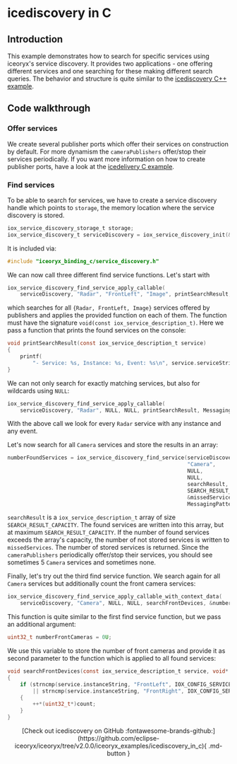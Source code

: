 # icediscovery in C

## Introduction

This example demonstrates how to search for specific services using iceoryx's
service discovery. It provides two applications - one offering different
services and one searching for these making different search queries. The
behavior and structure is quite similar to the [icediscovery C++ example](https://github.com/eclipse-iceoryx/iceoryx/tree/v2.0.0/iceoryx_examples/icedelivery).

<!--## Expected Output-->
<!-- @todo Add expected output with asciinema recording before v2.0-->

## Code walkthrough

### Offer services

We create several publisher ports which offer their services on construction by
default. For more dynamism the `cameraPublishers` offer/stop their services
periodically. If you want more information on how to create publisher ports,
have a look at the [icedelivery C example](https://github.com/eclipse-iceoryx/iceoryx/tree/v2.0.0/iceoryx_examples/icedelivery_in_c).

### Find services

To be able to search for services, we have to create a service discovery handle
which points to `storage`, the memory location where the service discovery is
stored.

<!--[geoffrey][iceoryx_examples/icediscovery_in_c/iox_c_find_service.c][create service discovery handle]-->
```c
iox_service_discovery_storage_t storage;
iox_service_discovery_t serviceDiscovery = iox_service_discovery_init(&storage);
```

It is included via:

<!--[geoffrey][iceoryx_examples/icediscovery_in_c/iox_c_find_service.c][include service discovery]-->
```c
#include "iceoryx_binding_c/service_discovery.h"
```

We can now call three different find service functions. Let's start with

<!--[geoffrey][iceoryx_examples/icediscovery_in_c/iox_c_find_service.c][find service and apply callable]-->
```c
iox_service_discovery_find_service_apply_callable(
    serviceDiscovery, "Radar", "FrontLeft", "Image", printSearchResult, MessagingPattern_PUB_SUB);
```

which searches for all `{Radar, FrontLeft, Image}` services offered by
publishers and applies the provided function on each of them. The function must
have the signature `void(const iox_service_description_t)`. Here we pass a
function that prints the found services on the console:

<!--[geoffrey][iceoryx_examples/icediscovery_in_c/iox_c_find_service.c][print function to be applied to search results]-->
```c
void printSearchResult(const iox_service_description_t service)
{
    printf(
        "- Service: %s, Instance: %s, Event: %s\n", service.serviceString, service.instanceString, service.eventString);
}
```

We can not only search for exactly matching services, but also for wildcards
using `NULL`:

<!--[geoffrey][iceoryx_examples/icediscovery_in_c/iox_c_find_service.c][search for all Radar services]-->
```c
iox_service_discovery_find_service_apply_callable(
    serviceDiscovery, "Radar", NULL, NULL, printSearchResult, MessagingPattern_PUB_SUB);
```

With the above call we look for every `Radar` service with any instance and any
event.

Let's now search for all `Camera` services and store the results in an array:

<!--[geoffrey][iceoryx_examples/icediscovery_in_c/iox_c_find_service.c][search for all Camera services]-->
```c
numberFoundServices = iox_service_discovery_find_service(serviceDiscovery,
                                                         "Camera",
                                                         NULL,
                                                         NULL,
                                                         searchResult,
                                                         SEARCH_RESULT_CAPACITY,
                                                         &missedServices,
                                                         MessagingPattern_PUB_SUB);
```

`searchResult` is a `iox_service_description_t` array of size
`SEARCH_RESULT_CAPACITY`. The found services are written into this array, but
at maximum `SEARCH_RESULT_CAPACITY`. If the number of found services exceeds
the array's capacity, the number of not stored services is written to
`missedServices`. The number of stored services is returned. Since the
`cameraPublishers` periodically offer/stop their services, you should see
sometimes 5 `Camera` services and sometimes none.

Finally, let's try out the third find service function. We search again for all
`Camera` services but additionally count the front camera services:

<!--[geoffrey][iceoryx_examples/icediscovery_in_c/iox_c_find_service.c][search for all front camera services]-->
```c
iox_service_discovery_find_service_apply_callable_with_context_data(
    serviceDiscovery, "Camera", NULL, NULL, searchFrontDevices, &numberFrontCameras, MessagingPattern_PUB_SUB);
```

This function is quite similar to the first find service function, but we
pass an additional argument:

<!--[geoffrey][iceoryx_examples/icediscovery_in_c/iox_c_find_service.c][store number of front cameras]-->
```c
uint32_t numberFrontCameras = 0U;
```

We use this variable to store the number of front cameras and provide it as
second parameter to the function which is applied to all found services:

<!--[geoffrey][iceoryx_examples/icediscovery_in_c/iox_c_find_service.c][search function for all front devices]-->
```c
void searchFrontDevices(const iox_service_description_t service, void* count)
{
    if (strncmp(service.instanceString, "FrontLeft", IOX_CONFIG_SERVICE_STRING_SIZE - 1U) == 0
        || strncmp(service.instanceString, "FrontRight", IOX_CONFIG_SERVICE_STRING_SIZE - 1U) == 0)
    {
        ++*(uint32_t*)count;
    }
}
```

<center>
[Check out icediscovery on GitHub :fontawesome-brands-github:](https://github.com/eclipse-iceoryx/iceoryx/tree/v2.0.0/iceoryx_examples/icediscovery_in_c){ .md-button }
</center>
